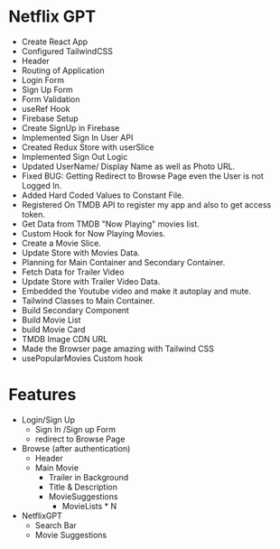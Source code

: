 # Netflix GPT

- Create React App
- Configured TailwindCSS
- Header
- Routing of Application
- Login Form
- Sign Up Form
- Form Validation
- useRef Hook
- Firebase Setup
- Create SignUp in Firebase
- Implemented Sign In User API
- Created Redux Store with userSlice
- Implemented Sign Out Logic
- Updated UserName/ Display Name as well as Photo URL.
- Fixed BUG: Getting Redirect to Browse Page even the User is not Logged In.
- Added Hard Coded Values to Constant File.
- Registered On TMDB API to register my app and also to get access token.
- Get Data from TMDB "Now Playing" movies list.
- Custom Hook for Now Playing Movies.
- Create a Movie Slice.
- Update Store with Movies Data.
- Planning for Main Container and Secondary Container.
- Fetch Data for Trailer Video
- Update Store with Trailer Video Data.
- Embedded the Youtube video and make it autoplay and mute.
- Tailwind Classes to Main Container.
- Build Secondary Component
- Build Movie List
- build Movie Card
- TMDB Image CDN URL
- Made the Browser page amazing with Tailwind CSS
- usePopularMovies Custom hook

# Features

- Login/Sign Up
  - Sign In /Sign up Form
  - redirect to Browse Page
- Browse (after authentication)
  - Header
  - Main Movie
    - Trailer in Background
    - Title & Description
    - MovieSuggestions
      - MovieLists \* N
- NetflixGPT
  - Search Bar
  - Movie Suggestions
